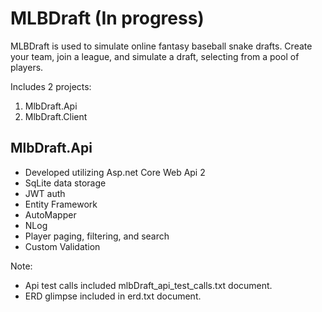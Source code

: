 
# MLBDraft (In progress) #

MLBDraft is used to simulate online fantasy baseball snake drafts. Create your team, join a league, and simulate a draft, selecting from a pool of players.

Includes 2 projects:
 1. MlbDraft.Api
 2. MlbDraft.Client

## MlbDraft.Api ##
 * Developed utilizing Asp.net Core Web Api 2
 * SqLite data storage
 * JWT auth
 * Entity Framework
 * AutoMapper
 * NLog
 * Player paging, filtering, and search
 * Custom Validation
 
 Note:
 * Api test calls included mlbDraft_api_test_calls.txt document.
 * ERD glimpse included in erd.txt document.
 
 


